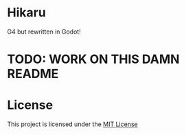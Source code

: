 # Hikaru
G4 but rewritten in Godot!

# TODO: WORK ON THIS DAMN README

# License
This project is licensed under the [MIT License](LICENSE)